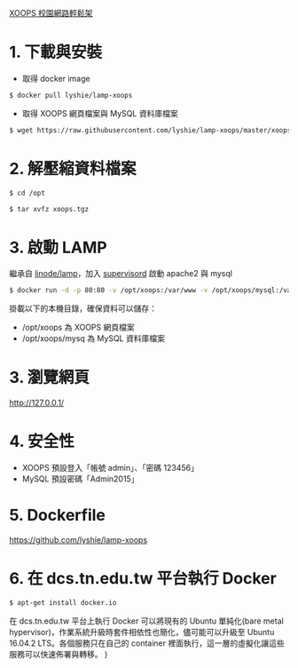 [XOOPS 校園網路輕鬆架](http://campus-xoops.tn.edu.tw/)

# 1. 下載與安裝
  - 取得 docker image
```bash
$ docker pull lyshie/lamp-xoops
```
  - 取得 XOOPS 網頁檔案與 MySQL 資料庫檔案
```bash
$ wget https://raw.githubusercontent.com/lyshie/lamp-xoops/master/xoops.tgz
```

# 2. 解壓縮資料檔案
```bash
$ cd /opt
```
```bash
$ tar xvfz xoops.tgz
```

# 3. 啟動 LAMP
繼承自 [linode/lamp](https://hub.docker.com/r/linode/lamp/)，加入 [supervisord](http://supervisord.org/) 啟動 apache2 與 mysql
```bash
$ docker run -d -p 80:80 -v /opt/xoops:/var/www -v /opt/xoops/mysql:/var/lib/mysql lyshie/lamp-xoops:latest
```
掛載以下的本機目錄，確保資料可以儲存：
  - /opt/xoops 為 XOOPS 網頁檔案
  - /opt/xoops/mysq 為 MySQL 資料庫檔案

# 3. 瀏覽網頁
http://127.0.0.1/

# 4. 安全性
  - XOOPS 預設登入「帳號 admin」、「密碼 123456」
  - MySQL 預設密碼「Admin2015」

# 5. Dockerfile
https://github.com/lyshie/lamp-xoops

# 6. 在 dcs.tn.edu.tw 平台執行 Docker 
```bash
$ apt-get install docker.io
```
在 dcs.tn.edu.tw 平台上執行 Docker 可以將現有的 Ubuntu 單純化(bare metal hypervisor)，作業系統升級時套件相依性也簡化，儘可能可以升級至 Ubuntu 16.04.2 LTS。各個服務只在自己的 container 裡面執行，這一層的虛擬化讓這些服務可以快速佈署與轉移。
)
